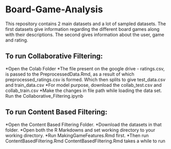 # Board-Game-Analysis
This repository contains 2 main datasets and a lot of sampled datasets.
The first datasets give information regarding the different board games along with their descriptions.
The second gives information about the user, game and rating.

## To run Collaborative Filtering:
*Open the Colab Folder
*The file present on the google drive - ratings.csv, is passed to the PreprocessedData.Rmd, as a result of which preprocessed_ratings.csv is formed. Which then splits to give test_data.csv and train_data.csv
*For model purpose, download the collab_test.csv and collab_train.csv
*Make the changes in file path while loading the data set. Run the Collaborative_Filtering.ipynb


## To run Content Based Filtering:
*Open the Content Based Filtering Folder.
*Download the datasets in that folder.
*Open both the R Markdowns and set working directory to your working directory.
*Run MakingGameFeatures.Rmd first.
*Then run ContentBasedFiltering.Rmd
ContentBasedFiltering.Rmd takes a while to run
